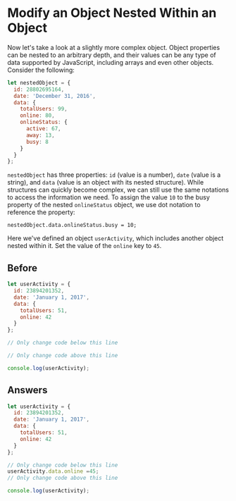# Modify an Object Nested Within an Object
Now let's take a look at a slightly more complex object. Object properties can be nested to an arbitrary depth, 
and their values can be any type of data supported by JavaScript, including arrays and even other objects. Consider the following:
```javascript
let nestedObject = {
  id: 28802695164,
  date: 'December 31, 2016',
  data: {
    totalUsers: 99,
    online: 80,
    onlineStatus: {
      active: 67,
      away: 13,
      busy: 8
    }
  }
};
```
`nestedObject` has three properties: `id` (value is a number), `date` (value is a string), and `data` (value is an object with its nested structure). 
While structures can quickly become complex, we can still use the same notations to access the information we need. 
To assign the value `10` to the busy property of the nested `onlineStatus` object, we use dot notation to reference the property:
```
nestedObject.data.onlineStatus.busy = 10;
```
Here we've defined an object `userActivity`, which includes another object nested within it. Set the value of the `online` key to `45`.

## Before
```javascript
let userActivity = {
  id: 23894201352,
  date: 'January 1, 2017',
  data: {
    totalUsers: 51,
    online: 42
  }
};

// Only change code below this line

// Only change code above this line

console.log(userActivity);
```
## Answers
```javascript
let userActivity = {
  id: 23894201352,
  date: 'January 1, 2017',
  data: {
    totalUsers: 51,
    online: 42
  }
};

// Only change code below this line
userActivity.data.online =45;
// Only change code above this line

console.log(userActivity);
```
